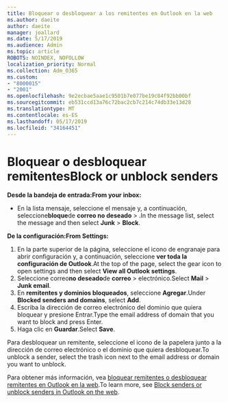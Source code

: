 ```yaml
---
title: Bloquear o desbloquear a los remitentes en Outlook en la web
ms.author: daeite
author: daeite
manager: joallard
ms.date: 5/17/2019
ms.audience: Admin
ms.topic: article
ROBOTS: NOINDEX, NOFOLLOW
localization_priority: Normal
ms.collection: Adm_O365
ms.custom:
- "8000015"
- "2001"
ms.openlocfilehash: 9e2ecbae5aae1c9501b7e077be19c84f92bb00bf
ms.sourcegitcommit: eb531ccd13a76c72bac2cb7c214c74db33e13d28
ms.translationtype: MT
ms.contentlocale: es-ES
ms.lasthandoff: 05/17/2019
ms.locfileid: "34164451"
---
```

# <a name="block-or-unblock-senders"></a><span data-ttu-id="27884-102">Bloquear o desbloquear remitentes</span><span class="sxs-lookup"><span data-stu-id="27884-102">Block or unblock senders</span></span>

<span data-ttu-id="27884-103">**Desde la bandeja de entrada:**</span><span class="sxs-lookup"><span data-stu-id="27884-103">**From your inbox:**</span></span>

- <span data-ttu-id="27884-104">En la lista mensaje, seleccione el mensaje y, a continuación, seleccione**bloque**de **correo no deseado** > .</span><span class="sxs-lookup"><span data-stu-id="27884-104">In the message list, select the message and then select **Junk** > **Block**.</span></span>

<span data-ttu-id="27884-105">**De la configuración:**</span><span class="sxs-lookup"><span data-stu-id="27884-105">**From Settings:**</span></span>

1. <span data-ttu-id="27884-106">En la parte superior de la página, seleccione el icono de engranaje para abrir configuración y, a continuación, seleccione **ver toda la configuración de Outlook**.</span><span class="sxs-lookup"><span data-stu-id="27884-106">At the top of the page, select the gear icon to open settings and then select **View all Outlook settings**.</span></span>
2. <span data-ttu-id="27884-107">Seleccione correo**no deseado**de **correo** > electrónico.</span><span class="sxs-lookup"><span data-stu-id="27884-107">Select **Mail** > **Junk email**.</span></span>
3. <span data-ttu-id="27884-108">En **remitentes y dominios bloqueados**, seleccione **Agregar**.</span><span class="sxs-lookup"><span data-stu-id="27884-108">Under **Blocked senders and domains**, select **Add**.</span></span>
4. <span data-ttu-id="27884-109">Escriba la dirección de correo electrónico del dominio que quiera bloquear y presione Entrar.</span><span class="sxs-lookup"><span data-stu-id="27884-109">Type the email address of domain that you want to block and press Enter.</span></span>
5. <span data-ttu-id="27884-110">Haga clic en **Guardar**.</span><span class="sxs-lookup"><span data-stu-id="27884-110">Select **Save**.</span></span>

<span data-ttu-id="27884-111">Para desbloquear un remitente, seleccione el icono de la papelera junto a la dirección de correo electrónico o el dominio que quiera desbloquear.</span><span class="sxs-lookup"><span data-stu-id="27884-111">To unblock a sender, select the trash icon next to the email address or domain you want to unblock.</span></span>

<span data-ttu-id="27884-112">Para obtener más información, vea [bloquear remitentes o desbloquear remitentes en Outlook en la web](https://support.office.com/article/9bf812d4-6995-4d19-901a-76d6e26939b0).</span><span class="sxs-lookup"><span data-stu-id="27884-112">To learn more, see [Block senders or unblock senders in Outlook on the web](https://support.office.com/article/9bf812d4-6995-4d19-901a-76d6e26939b0).</span></span>